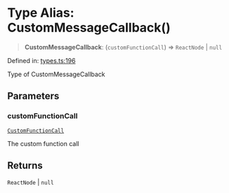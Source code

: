 # Type Alias: CustomMessageCallback()

> **CustomMessageCallback**: (`customFunctionCall`) => `ReactNode` \| `null`

Defined in: [types.ts:196](https://github.com/GeoDaCenter/openassistant/blob/a5eebdb32e6bf1b6b4eedf634485568edcefaa57/packages/core/src/types.ts#L196)

Type of CustomMessageCallback

## Parameters

### customFunctionCall

[`CustomFunctionCall`](CustomFunctionCall.md)

The custom function call

## Returns

`ReactNode` \| `null`
